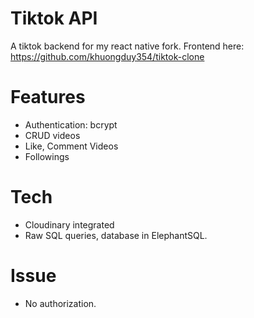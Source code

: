 # Tiktok API 
A tiktok backend for my react native fork.
Frontend here: https://github.com/khuongduy354/tiktok-clone
# Features 
- Authentication: bcrypt
- CRUD videos 
- Like, Comment Videos
- Followings
# Tech 
- Cloudinary integrated
- Raw SQL queries, database in ElephantSQL.
# Issue 
- No authorization. 
